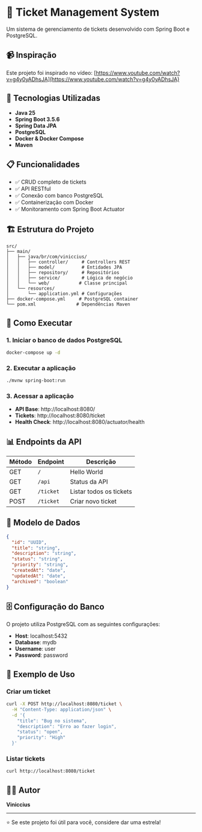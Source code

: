 # 🎫 Ticket Management System

Um sistema de gerenciamento de tickets desenvolvido com Spring Boot e PostgreSQL.

## 📹 Inspiração

Este projeto foi inspirado no vídeo: [https://www.youtube.com/watch?v=g4y0yADhsJA](https://www.youtube.com/watch?v=g4y0yADhsJA)

## 🚀 Tecnologias Utilizadas

- **Java 25**
- **Spring Boot 3.5.6**
- **Spring Data JPA**
- **PostgreSQL**
- **Docker & Docker Compose**
- **Maven**

## 📋 Funcionalidades

- ✅ CRUD completo de tickets
- ✅ API RESTful
- ✅ Conexão com banco PostgreSQL
- ✅ Containerização com Docker
- ✅ Monitoramento com Spring Boot Actuator

## 🏗️ Estrutura do Projeto

```
src/
├── main/
│   ├── java/br/com/viniccius/
│   │   ├── controller/     # Controllers REST
│   │   ├── model/          # Entidades JPA
│   │   ├── repository/     # Repositórios
│   │   ├── service/        # Lógica de negócio
│   │   └── web/           # Classe principal
│   └── resources/
│       └── application.yml # Configurações
├── docker-compose.yml     # PostgreSQL container
└── pom.xml               # Dependências Maven
```

## 🐳 Como Executar

### 1. Iniciar o banco de dados PostgreSQL

```bash
docker-compose up -d
```

### 2. Executar a aplicação

```bash
./mvnw spring-boot:run
```

### 3. Acessar a aplicação

- **API Base**: http://localhost:8080/
- **Tickets**: http://localhost:8080/ticket
- **Health Check**: http://localhost:8080/actuator/health

## 📊 Endpoints da API

| Método | Endpoint  | Descrição               |
| ------ | --------- | ----------------------- |
| GET    | `/`       | Hello World             |
| GET    | `/api`    | Status da API           |
| GET    | `/ticket` | Listar todos os tickets |
| POST   | `/ticket` | Criar novo ticket       |

## 📝 Modelo de Dados

```json
{
  "id": "UUID",
  "title": "string",
  "description": "string",
  "status": "string",
  "priority": "string",
  "createdAt": "date",
  "updatedAt": "date",
  "archived": "boolean"
}
```

## 🗄️ Configuração do Banco

O projeto utiliza PostgreSQL com as seguintes configurações:

- **Host**: localhost:5432
- **Database**: mydb
- **Username**: user
- **Password**: password

## 🧪 Exemplo de Uso

### Criar um ticket

```bash
curl -X POST http://localhost:8080/ticket \
  -H "Content-Type: application/json" \
  -d '{
    "title": "Bug no sistema",
    "description": "Erro ao fazer login",
    "status": "open",
    "priority": "High"
  }'
```

### Listar tickets

```bash
curl http://localhost:8080/ticket
```

## 👨‍💻 Autor

**Viniccius**

---

⭐ Se este projeto foi útil para você, considere dar uma estrela!
